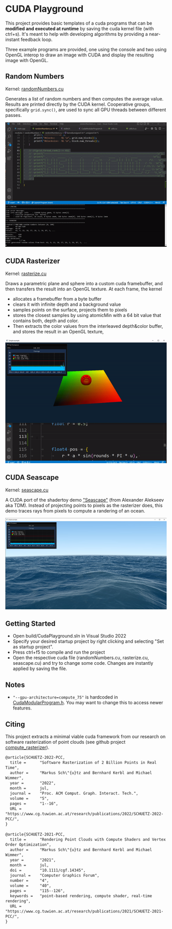 
# CUDA Playground


This project provides basic templates of a cuda programs that can be <b>modified and executed at runtime</b> by saving the cuda kernel file (with ctrl+s). It's meant to help with developing algorithms by providing a near-instant feedback loop. 

Three example programs are provided, one using the console and two using OpenGL interop to draw an image with CUDA and display the resulting image with OpenGL.

## Random Numbers

Kernel: [randomNumbers.cu](./modules/randomNumbers/randomNumbers.cu)

Generates a list of random numbers and then computes the average value. Results are printed directly by the CUDA kernel. Cooperative groups, specifically ```grid.sync()```, are used to sync all GPU threads between different passes.

![gif](./docs/cuda_playground.gif)

## CUDA Rasterizer

Kernel: [rasterize.cu](./modules/rasterize/rasterize.cu)

Draws a parametric plane and sphere into a custom cuda framebuffer, and then transfers the result into an OpenGL texture. At each frame, the kernel 
* allocates a framebuffer from a byte buffer
* clears it with infinite depth and a background value
* samples points on the surface, projects them to pixels
* stores the closest samples by using atomicMin with a 64 bit value that contains both, depth and color.
* Then extracts the color values from the interleaved depth&color buffer, and stores the result in an OpenGL texture,

![jpeg](./docs/cuda_rasterize.gif)

## CUDA Seascape

Kernel: [seascape.cu](./modules/seascape/seascape.cu)

A CUDA port of the shadertoy demo ["Seascape"](https://www.shadertoy.com/view/Ms2SD1) (from Alexander Alekseev aka TDM). Instead of projecting points to pixels as the rasterizer does, this demo traces rays from pixels to compute a randering of an ocean.

![jpeg](./docs/seascape.jpg)


## Getting Started

* Open build/CudaPlayground.sln in Visual Studio 2022
* Specify your desired startup project by right clicking and selecting "Set as startup project".
* Press ctrl+f5 to compile and run the project
* Open the respective cuda file (randomNumbers.cu, rasterize.cu, seascape.cu) and try to change some code. Changes are instantly applied by saving the file. 

## Notes

* ```"--gpu-architecture=compute_75"``` is hardcoded in [CudaModularProgram.h](./include/CudaModularProgram.h). You may want to change this to access newer features. 


## Citing

This project extracts a minimal viable cuda framework from our research on software rasterization of point clouds (see github project [compute_rasterizer](https://github.com/m-schuetz/compute_rasterizer)).

```
@article{SCHUETZ-2022-PCC,
  title =      "Software Rasterization of 2 Billion Points in Real Time",
  author =     "Markus Sch\"{u}tz and Bernhard Kerbl and Michael Wimmer",
  year =       "2022",
  month =      jul,
  journal =    "Proc. ACM Comput. Graph. Interact. Tech.",
  volume =     "5",
  pages =      "1--16",
  URL =        "https://www.cg.tuwien.ac.at/research/publications/2022/SCHUETZ-2022-PCC/",
}

@article{SCHUETZ-2021-PCC,
  title =      "Rendering Point Clouds with Compute Shaders and Vertex Order Optimization",
  author =     "Markus Sch\"{u}tz and Bernhard Kerbl and Michael Wimmer",
  year =       "2021",
  month =      jul,
  doi =        "10.1111/cgf.14345",
  journal =    "Computer Graphics Forum",
  number =     "4",
  volume =     "40",
  pages =      "115--126",
  keywords =   "point-based rendering, compute shader, real-time rendering",
  URL =        "https://www.cg.tuwien.ac.at/research/publications/2021/SCHUETZ-2021-PCC/",
}
```